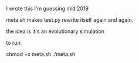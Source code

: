 I wrote this I'm guessing mid 2019

meta.sh makes test.py rewrite itself again and again.

the idea is it's an evolutionary simulation

to run:

chmod +x meta.sh
./meta.sh
